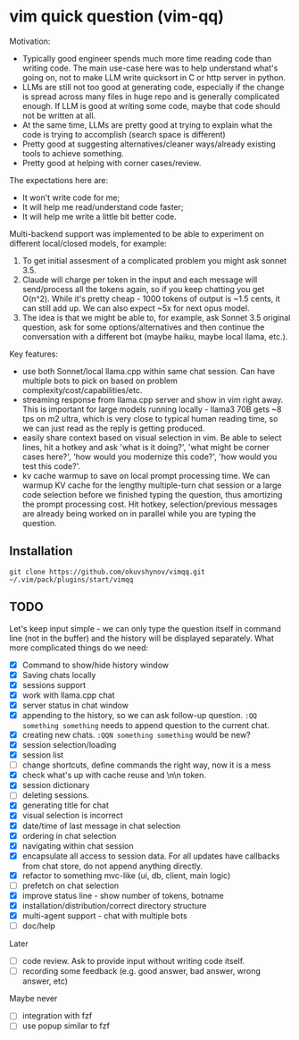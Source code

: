 # vim quick question (vim-qq)

Motivation:
* Typically good engineer spends much more time reading code than writing code. The main use-case here was to help understand what's going on, not to make LLM write quicksort in C or http server in python.
* LLMs are still not too good at generating code, especially if the change is spread across many files in huge repo and is generally complicated enough. If LLM is good at writing some code, maybe that code should not be written at all.
* At the same time, LLMs are pretty good at trying to explain what the code is trying to accomplish (search space is different)
* Pretty good at suggesting alternatives/cleaner ways/already existing tools to achieve something.
* Pretty good at helping with corner cases/review.

The expectations here are:
* It won't write code for me;
* It will help me read/understand code faster;
* It will help me write a little bit better code.

Multi-backend support was implemented to be able to experiment on different local/closed models, for example:
1. To get initial assesment of a complicated problem you might ask sonnet 3.5. 
2. Claude will charge per token in the input and each message will send/process all the tokens again, so if you keep chatting you get O(n^2). While it's pretty cheap - 1000 tokens of output is ~1.5 cents, it can still add up. We can also expect ~5x for next opus model.
3. The idea is that we might be able to, for example, ask Sonnet 3.5 original question, ask for some options/alternatives and then continue the conversation with a different bot (maybe haiku, maybe local llama, etc.).

Key features:
* use both Sonnet/local llama.cpp within same chat session. Can have multiple bots to pick on based on problem complexity/cost/capabilities/etc.
* streaming response from llama.cpp server and show in vim right away. This is important for large models running locally - llama3 70B gets ~8 tps on m2 ultra, which is very close to typical human reading time, so we can just read as the reply is getting produced.
* easily share context based on visual selection in vim. Be able to select lines, hit a hotkey and ask 'what is it doing?', 'what might be corner cases here?', 'how would you modernize this code?', 'how would you test this code?'.
* kv cache warmup to save on local prompt processing time. We can warmup KV cache for the lengthy multiple-turn chat session or a large code selection before we finished typing the question, thus amortizing the prompt processing cost. Hit hotkey, selection/previous messages are already being worked on in parallel while you are typing the question.

## Installation


```
git clone https://github.com/okuvshynov/vimqq.git ~/.vim/pack/plugins/start/vimqq

```




## TODO

Let's keep input simple - we can only type the question itself in command line (not in the buffer) and the history will be displayed separately. What more complicated things do we need:
- [x] Command to show/hide history window
- [x] Saving chats locally
- [x] sessions support
- [x] work with llama.cpp chat
- [x] server status in chat window
- [x] appending to the history, so we can ask follow-up question. `:QQ something something` needs to append question to the current chat. 
- [x] creating new chats. `:QQN something something` would be new?
- [x] session selection/loading
- [x] session list
- [ ] change shortcuts, define commands the right way, now it is a mess
- [x] check what's up with cache reuse and \n\n token.
- [x] session dictionary
- [ ] deleting sessions.
- [x] generating title for chat
- [x] visual selection is incorrect
- [x] date/time of last message in chat selection
- [x] ordering in chat selection
- [x] navigating within chat session
- [x] encapsulate all access to session data. For all updates have callbacks from chat store, do not append anything directly.
- [x] refactor to something mvc-like (ui, db, client, main logic)
- [ ] prefetch on chat selection
- [x] improve status line - show number of tokens, botname
- [x] installation/distribution/correct directory structure
- [x] multi-agent support - chat with multiple bots
- [ ] doc/help

Later
- [ ] code review. Ask to provide input without writing code itself. 
- [ ] recording some feedback (e.g. good answer, bad answer, wrong answer, etc)

Maybe never
- [ ] integration with fzf
- [ ] use popup similar to fzf
